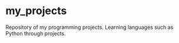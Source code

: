 # my_projects
Repository of my programming projects. Learning languages such as Python through projects.
